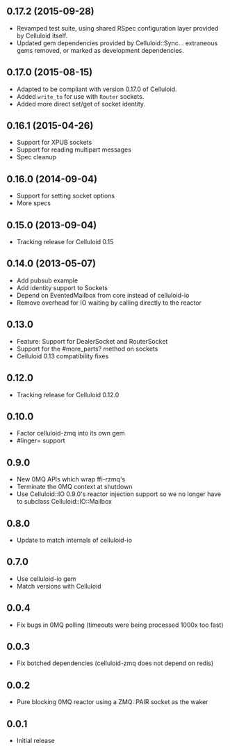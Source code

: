 0.17.2 (2015-09-28)
-----
* Revamped test suite, using shared RSpec configuration layer provided by Celluloid itself.
* Updated gem dependencies provided by Celluloid::Sync... extraneous gems removed, or marked as development dependencies.

0.17.0 (2015-08-15)
-----
* Adapted to be compliant with version 0.17.0 of Celluloid.
* Added `write_to` for use with `Router` sockets.
* Added more direct set/get of socket identity.

0.16.1 (2015-04-26)
-----
* Support for XPUB sockets
* Support for reading multipart messages
* Spec cleanup

0.16.0 (2014-09-04)
-----
* Support for setting socket options
* More specs

0.15.0 (2013-09-04)
-----
* Tracking release for Celluloid 0.15

0.14.0 (2013-05-07)
-----
* Add pubsub example
* Add identity support to Sockets
* Depend on EventedMailbox from core instead of celluloid-io
* Remove overhead for IO waiting by calling directly to the reactor

0.13.0
-----
* Feature: Support for DealerSocket and RouterSocket
* Support for the #more_parts? method on sockets
* Celluloid 0.13 compatibility fixes

0.12.0
-----
* Tracking release for Celluloid 0.12.0

0.10.0
-----
* Factor celluloid-zmq into its own gem
* #linger= support

0.9.0
-----
* New 0MQ APIs which wrap ffi-rzmq's
* Terminate the 0MQ context at shutdown
* Use Celluloid::IO 0.9.0's reactor injection support so we no longer have to
  subclass Celluloid::IO::Mailbox

0.8.0
-----
* Update to match internals of celluloid-io

0.7.0
-----
* Use celluloid-io gem
* Match versions with Celluloid

0.0.4
-----
* Fix bugs in 0MQ polling (timeouts were being processed 1000x too fast)

0.0.3
-----
* Fix botched dependencies (celluloid-zmq does not depend on redis)

0.0.2
-----
* Pure blocking 0MQ reactor using a ZMQ::PAIR socket as the waker

0.0.1
-----
* Initial release
